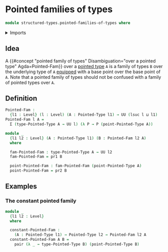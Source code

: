 # Pointed families of types

```agda
module structured-types.pointed-families-of-types where
```

<details><summary>Imports</summary>

```agda
open import foundation.dependent-pair-types
open import foundation.universe-levels

open import structured-types.pointed-types
```

</details>

## Idea

A
{{#concept "pointed family of types" Disambiguation="over a pointed type" Agda=Pointed-Fam}}
over a [pointed type](structured-types.pointed-types.md) `A` is a family of
types `B` over the underlying type of `A` [equipped](foundation.structure.md)
with a base point over the base point of `A`. Note that a pointed family of
types should not be confused with a family of pointed types over `A`.

## Definition

```agda
Pointed-Fam :
  {l1 : Level} (l : Level) (A : Pointed-Type l1) → UU (lsuc l ⊔ l1)
Pointed-Fam l A =
  Σ (type-Pointed-Type A → UU l) (λ P → P (point-Pointed-Type A))

module _
  {l1 l2 : Level} (A : Pointed-Type l1) (B : Pointed-Fam l2 A)
  where

  fam-Pointed-Fam : type-Pointed-Type A → UU l2
  fam-Pointed-Fam = pr1 B

  point-Pointed-Fam : fam-Pointed-Fam (point-Pointed-Type A)
  point-Pointed-Fam = pr2 B
```

## Examples

### The constant pointed family

```agda
module _
  {l1 l2 : Level}
  where

  constant-Pointed-Fam :
    (A : Pointed-Type l1) → Pointed-Type l2 → Pointed-Fam l2 A
  constant-Pointed-Fam A B =
    pair (λ _ → type-Pointed-Type B) (point-Pointed-Type B)
```

